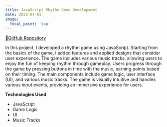 ```yaml
---
title: JavaScript Rhythm Game Development
date: 2023-04-01
image:
  focal_point: 'top'
---
```


[🐙GitHub Repository](https://github.com/wldnek03/java.jiwoo)

In this project, I developed a rhythm game using JavaScript. Starting from the basics of the game, I added features and applied designs that consider user experience. The game includes various music tracks, allowing users to enjoy the fun of keeping rhythm through gameplay. 
Users progress through the game by pressing buttons in time with the music, earning points based on their timing. 
The main components include game logic, user interface (UI), and various music tracks. 
The game is visually intuitive and handles various input events, providing an immersive experience for users.

**Technologies Used**
- JavaScript
- Game Logic
- UI
- Music Tracks
